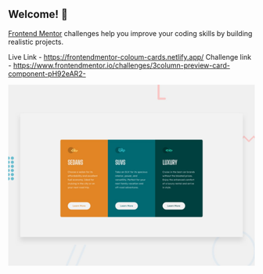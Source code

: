 ## Welcome! 👋

[Frontend Mentor](https://www.frontendmentor.io) challenges help you improve your coding skills by building realistic projects.

Live Link - https://frontendmentor-coloum-cards.netlify.app/
Challenge link - https://www.frontendmentor.io/challenges/3column-preview-card-component-pH92eAR2-

![Design preview for the 3-column preview card component coding challenge](./design/desktop-preview.jpg)